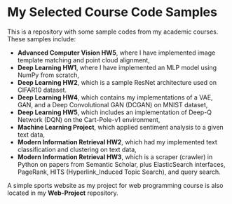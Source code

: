 
# My Selected Course Code Samples
This is a repository with some sample codes from my academic courses. These samples include:
- **Advanced Computer Vision HW5**, where I have implemented image template matching and point cloud alignment,
- **Deep Learning HW1**, where I have implemented an MLP model using NumPy from scratch,
-  **Deep Learning HW2**, which is a sample ResNet architecture used on CIFAR10 dataset.
-  **Deep Learning HW4**, which contains my implementations of a VAE, GAN, and a Deep Convolutional GAN (DCGAN) on MNIST dataset,
- **Deep Learning HW5**, which includes an implementation of Deep-Q Network (DQN) on the Cart-Pole-v1 environment,
- **Machine Learning Project**, which applied sentiment analysis to a given text data,
-  **Modern Information Retrieval HW2**, which had my implemented text classification and clustering on text data,
- **Modern Information Retrieval HW3**, which is a scraper (crawler) in Python on papers from Semantic Scholar, plus ElasticSearch interfaces, PageRank, HITS (Hyperlink_Induced Topic Search), and query search.

A simple sports website as my project for web programming course is also located in my **Web-Project** repository.

